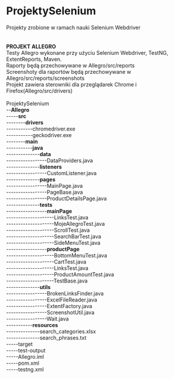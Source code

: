 # ProjektySelenium
Projekty zrobione w ramach nauki Selenium Webdriver
<br><br><br>
<b>PROJEKT ALLEGRO</b><br>
Testy Allegro wykonane przy użyciu Selenium Webdriver, TestNG, ExtentReports, Maven.<br>
Raporty będą przechowywane w Allegro/src/reports<br>
Screenshoty dla raportów będą przechowywane w Allegro/src/reports/screenshots<br>
Projekt zawiera sterowniki dla przeglądarek Chrome i Firefox(Allegro/src/drivers)
<br>
<br>
ProjektySelenium<br>
--<b>Allegro</b><br>
-----<b>src</b><br>
--------<b>drivers</b><br>
-----------chromedriver.exe<br>
-----------geckodriver.exe<br>
--------<b>main</b><br>
-----------<b>java</b><br>
--------------<b>data</b><br>
-----------------DataProviders.java<br>
--------------<b>listeners</b><br>
-----------------CustomListener.java<br>
--------------<b>pages</b><br>
-----------------MainPage.java<br>
-----------------PageBase.java<br>
-----------------ProductDetailsPage.java<br>
--------------<b>tests</b><br>
-----------------<b>mainPage</b><br>
--------------------LinksTest.java<br>
--------------------MojeAllegroTest.java<br>
--------------------ScrollTest.java<br>
--------------------SearchBarTest.java<br>
--------------------SideMenuTest.java<br>
-----------------<b>productPage</b><br>
--------------------BottomMenuTest.java<br>
--------------------CartTest.java<br>
--------------------LinksTest.java<br>
--------------------ProductAmountTest.java<br>
--------------------TestBase.java<br>
--------------<b>utils</b><br>
-----------------BrokenLinksFinder.java<br>
-----------------ExcelFileReader.java<br>
-----------------ExtentFactory.java<br>
-----------------ScreenshotUtil.java<br>
-----------------Wait.java<br>
-----------<b>resources</b><br>
--------------search_categories.xlsx<br>
--------------search_phrases.txt<br>
-----target<br>
-----test-output<br>
-----Allegro.iml<br>
-----pom.xml<br>
-----testng.xml<br>
